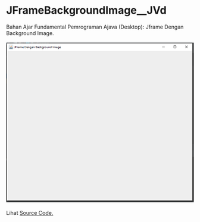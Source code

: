 # JFrameBackgroundImage__JVd
Bahan Ajar Fundamental Pemrograman Ajava (Desktop): Jframe Dengan Background Image.<br><br>
<img src="https://github.com/RizkyKhapidsyah/JFrameBackgroundImage__JVd/blob/master/rslts/Capture.PNG"><br><br>
Lihat <a href="https://github.com/RizkyKhapidsyah/JFrameBackgroundImage__JVd/tree/master/src/com/rk/jfbi">Source Code.</a>
